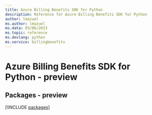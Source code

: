 ```yaml
---
title: Azure Billing Benefits SDK for Python
description: Reference for Azure Billing Benefits SDK for Python
author: lmazuel
ms.author: lmazuel
ms.data: 03/06/2023
ms.topic: reference
ms.devlang: python
ms.service: billingbenefits
---
```

# Azure Billing Benefits SDK for Python - preview
## Packages - preview
[!INCLUDE [packages](billing-benefits-index.md)]